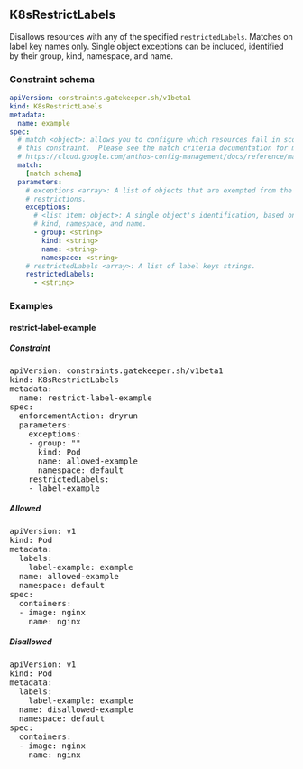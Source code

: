 ## K8sRestrictLabels

Disallows resources with any of the specified `restrictedLabels`. Matches on label key names only.  Single object exceptions can be included, identified by their group, kind, namespace, and name.

### Constraint schema

```yaml
apiVersion: constraints.gatekeeper.sh/v1beta1
kind: K8sRestrictLabels
metadata:
  name: example
spec:
  # match <object>: allows you to configure which resources fall in scope for
  # this constraint.  Please see the match criteria documentation for more information:
  # https://cloud.google.com/anthos-config-management/docs/reference/match
  match:
    [match schema]
  parameters:
    # exceptions <array>: A list of objects that are exempted from the label
    # restrictions.
    exceptions:
      # <list item: object>: A single object's identification, based on group,
      # kind, namespace, and name.
      - group: <string>
        kind: <string>
        name: <string>
        namespace: <string>
    # restrictedLabels <array>: A list of label keys strings.
    restrictedLabels:
      - <string>
```

<div>
<devsite-expandable>
<h3 class="showalways">Examples</h3>
<h4>restrict-label-example</h4>
<h5>Constraint</h5>
<pre class="prettyprint lang-yaml">
apiVersion: constraints.gatekeeper.sh/v1beta1
kind: K8sRestrictLabels
metadata:
  name: restrict-label-example
spec:
  enforcementAction: dryrun
  parameters:
    exceptions:
    - group: ""
      kind: Pod
      name: allowed-example
      namespace: default
    restrictedLabels:
    - label-example
</pre>
<h5>Allowed</h5>
<pre class="prettyprint lang-yaml">
apiVersion: v1
kind: Pod
metadata:
  labels:
    label-example: example
  name: allowed-example
  namespace: default
spec:
  containers:
  - image: nginx
    name: nginx
</pre>
<h5>Disallowed</h5>
<pre class="prettyprint lang-yaml">
apiVersion: v1
kind: Pod
metadata:
  labels:
    label-example: example
  name: disallowed-example
  namespace: default
spec:
  containers:
  - image: nginx
    name: nginx
</pre>
</devsite-expandable>
</div>
